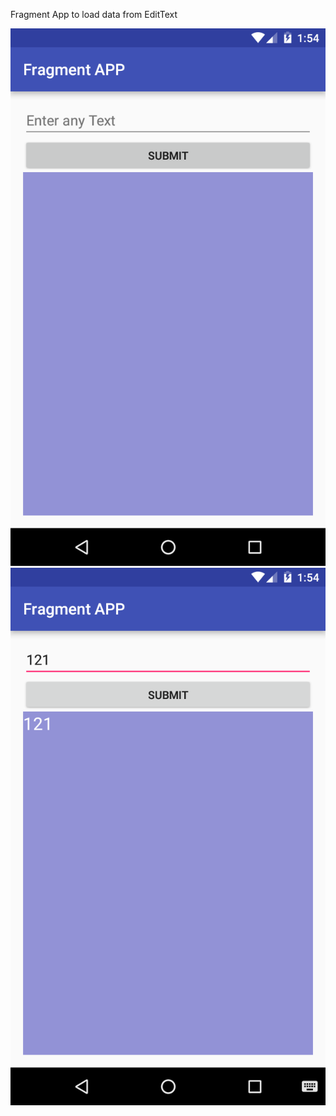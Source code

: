 Fragment App to load data from EditText

![alt tag](https://github.com/karthik-krishnaswamy17/Learn_Android_ACADGILD/blob/Assignment6.1/Assignment6.1_1.png)
![alt tag](https://github.com/karthik-krishnaswamy17/Learn_Android_ACADGILD/blob/Assignment6.1/Assignment6.1_2.png)

